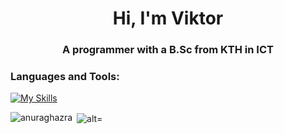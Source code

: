 <h1 align="center">Hi, I'm Viktor</h1>
<h3 align="center"> A programmer with a B.Sc from KTH in ICT </h3>

<h3 align="left">Languages and Tools:</h3>

[![My Skills](https://skillicons.dev/icons?i=py,c,js,linux,arch,rust,vim,java,elixir,latex,html,css,bash,tensorflow,react,postgres,git,autocad&perline=9)](https://skillicons.dev)

<p><img align="left" src="https://github-readme-stats-sigma-five.vercel.app/api/top-langs?username=999sh&theme=merko&show_icons=true&locale=en&layout=compact"alt="anuraghazra" /></p>

<p>&nbsp;<img align="center" src="https://github-readme-stats-sigma-five.vercel.app/api?username=999sh&theme=merko&show_icons=true&locale=en" alt="alt="anuraghazra" /></p>
